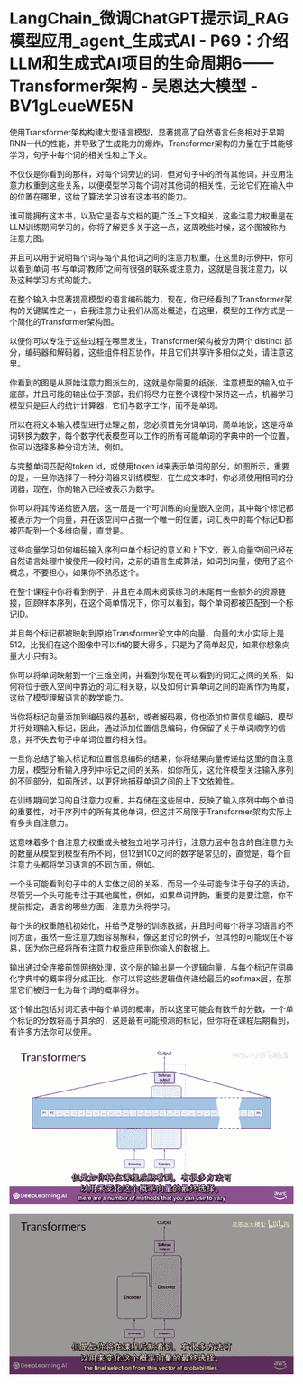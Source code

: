 # LangChain_微调ChatGPT提示词_RAG模型应用_agent_生成式AI - P69：介绍LLM和生成式AI项目的生命周期6——Transformer架构 - 吴恩达大模型 - BV1gLeueWE5N

使用Transformer架构构建大型语言模型，显著提高了自然语言任务相对于早期RNN一代的性能，并导致了生成能力的爆炸，Transformer架构的力量在于其能够学习，句子中每个词的相关性和上下文。

不仅仅是你看到的那样，对每个词旁边的词，但对句子中的所有其他词，并应用注意力权重到这些关系，以便模型学习每个词对其他词的相关性，无论它们在输入中的位置在哪里，这给了算法学习谁有这本书的能力。

谁可能拥有这本书，以及它是否与文档的更广泛上下文相关，这些注意力权重是在LLM训练期间学习的，你将了解更多关于这一点，这周晚些时候，这个图被称为注意力图。

并且可以用于说明每个词与每个其他词之间的注意力权重，在这里的示例中，你可以看到单词'书'与单词'教师'之间有很强的联系或注意力，这就是自我注意力，以及这种学习方式的能力。

在整个输入中显著提高模型的语言编码能力，现在，你已经看到了Transformer架构的关键属性之一，自我注意力让我们从高处概述，在这里，模型的工作方式是一个简化的Transformer架构图。

以便你可以专注于这些过程在哪里发生，Transformer架构被分为两个 distinct 部分，编码器和解码器，这些组件相互协作，并且它们共享许多相似之处，请注意这里。

你看到的图是从原始注意力图派生的，这就是你需要的纸张，注意模型的输入位于底部，并且可能的输出位于顶部，我们将尽力在整个课程中保持这一点，机器学习模型只是巨大的统计计算器，它们与数字工作，而不是单词。

所以在将文本输入模型进行处理之前，您必须首先分词单词，简单地说，这是将单词转换为数字，每个数字代表模型可以工作的所有可能单词的字典中的一个位置，你可以选择多种分词方法，例如。

与完整单词匹配的token id，或使用token id来表示单词的部分，如图所示，重要的是，一旦你选择了一种分词器来训练模型，在生成文本时，你必须使用相同的分词器，现在，你的输入已经被表示为数字。

你可以将其传递给嵌入层，这一层是一个可训练的向量嵌入空间，其中每个标记都被表示为一个向量，并在该空间中占据一个唯一的位置，词汇表中的每个标记ID都被匹配到一个多维向量，直觉是。

这些向量学习如何编码输入序列中单个标记的意义和上下文，嵌入向量空间已经在自然语言处理中被使用一段时间，之前的语言生成算法，如词到向量，使用了这个概念，不要担心，如果你不熟悉这个。

在整个课程中你将看到例子，并且在本周末阅读练习的末尾有一些额外的资源链接，回顾样本序列，在这个简单情况下，你可以看到，每个单词都被匹配到一个标记ID。

并且每个标记都被映射到原始Transformer论文中的向量，向量的大小实际上是512，比我们在这个图像中可以fit的要大得多，只是为了简单起见，如果你想象向量大小只有3。

你可以将单词映射到一个三维空间，并看到你现在可以看到的词汇之间的关系，如何将位于嵌入空间中靠近的词汇相关联，以及如何计算单词之间的距离作为角度，这给了模型理解语言的数学能力。

当你将标记向量添加到编码器的基础，或者解码器，你也添加位置信息编码，模型并行处理输入标记，因此，通过添加位置信息编码，你保留了关于单词顺序的信息，并不失去句子中单词位置的相关性。

一旦你总结了输入标记和位置信息编码的结果，你将结果向量传递给这里的自注意力层，模型分析输入序列中标记之间的关系，如你所见，这允许模型关注输入序列的不同部分，如前所述，以更好地捕获单词之间的上下文依赖性。

在训练期间学习的自注意力权重，并存储在这些层中，反映了输入序列中每个单词的重要性，对于序列中的所有其他单词，但这并不局限于Transformer架构实际上有多头自注意力。

这意味着多个自注意力权重或头被独立地学习并行，注意力层中包含的自注意力头的数量从模型到模型有所不同，但12到100之间的数字是常见的，直觉是，每个自注意力头都将学习语言的不同方面，例如。

一个头可能看到句子中的人实体之间的关系，而另一个头可能专注于句子的活动，尽管另一个头可能专注于其他属性，例如，如果单词押韵，重要的是要注意，你不提前指定，语言的哪些方面，注意力头将学习。

每个头的权重随机初始化，并给予足够的训练数据，并且时间每个将学习语言的不同方面，虽然一些注意力图容易解释，像这里讨论的例子，但其他的可能现在不容易，因为你已经将所有注意力权重应用到你输入的数据上。

输出通过全连接前馈网络处理，这个层的输出是一个逻辑向量，与每个标记在词典化字典中的概率得分成正比，你可以将这些逻辑值传递给最后的softmax层，在那里它们被归一化为每个词的概率得分。

这个输出包括对词汇表中每个单词的概率，所以这里可能会有数千的分数，一个单个标记的分数将高于其余的，这是最有可能预测的标记，但你将在课程后期看到，有许多方法你可以使用。



![](img/d64293cf94bd47e5b1f783f7e4edb68a_1.png)

![](img/d64293cf94bd47e5b1f783f7e4edb68a_2.png)